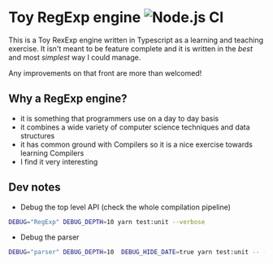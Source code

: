 # Toy RegExp engine ![Node.js CI](https://github.com/franleplant/regex-ts/workflows/Node.js%20CI/badge.svg)

This is a Toy RexExp engine written in Typescript as a learning
and teaching exercise. It isn't meant to be feature complete and
it is written in the _best_ and most _simplest_ way I could manage.

Any improvements on that front are more than welcomed!

## Why a RegExp engine?

- it is something that programmers use on a day to day basis
- it combines a wide variety of computer science techniques and data structures
- it has common ground with Compilers so it is a nice exercise towards learning Compilers
- I find it very interesting

## Dev notes

- Debug the top level API (check the whole compilation pipeline)

```sh
DEBUG="RegExp" DEBUG_DEPTH=10 yarn test:unit --verbose
```

- Debug the parser

```sh
DEBUG="parser" DEBUG_DEPTH=10  DEBUG_HIDE_DATE=true yarn test:unit -- --match="*parser*" --verbose
```
